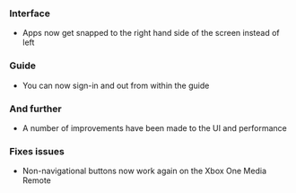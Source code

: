 ### Interface
- Apps now get snapped to the right hand side of the screen instead of left

### Guide
- You can now sign-in and out from within the guide

### And further
- A number of improvements have been made to the UI and performance

### Fixes issues
- Non-navigational buttons now work again on the Xbox One Media Remote